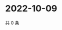 # 2022-10-09

共 0 条

<!-- BEGIN WEIBO -->
<!-- 最后更新时间 Sun Oct 09 2022 20:34:48 GMT+0800 (China Standard Time) -->

<!-- END WEIBO -->
